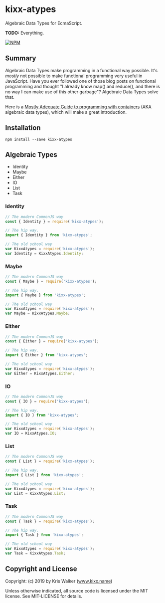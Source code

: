 kixx-atypes
============
Algebraic Data Types for EcmaScript.

__TODO:__ Everything.

[![NPM](https://nodei.co/npm/kixx-atypes.png)](https://www.npmjs.com/package/kixx-atypes)

## Summary
Algebraic Data Types make programming in a functional way possible. It's *mostly* not possible to make functional programming very useful in JavaScript. Have you ever followed one of those blog posts on functional programming and thought "I already know map() and reduce(), and there is no way I can make use of this other garbage"? Algebraic Data Types solve that.

Here is a [Mostly Adequate Guide to programming with containers](https://mostly-adequate.gitbooks.io/mostly-adequate-guide/ch08.html) (AKA algebraic data types), which will make a great introduction.

## Installation
```
npm install --save kixx-atypes
```

## Algebraic Types
- Identity
- Maybe
- Either
- IO
- List
- Task

### Identity
```js
// The modern CommonJS way
const { Identity } = require('kixx-atypes');

// The hip way.
import { Identity } from 'kixx-atypes';

// The old school way
var KixxAtypes = require('kixx-atypes');
var Identity = KixxAtypes.Identity;
```

### Maybe
```js
// The modern CommonJS way
const { Maybe } = require('kixx-atypes');

// The hip way.
import { Maybe } from 'kixx-atypes';

// The old school way
var KixxAtypes = require('kixx-atypes');
var Maybe = KixxAtypes.Maybe;
```

### Either
```js
// The modern CommonJS way
const { Either } = require('kixx-atypes');

// The hip way.
import { Either } from 'kixx-atypes';

// The old school way
var KixxAtypes = require('kixx-atypes');
var Either = KixxAtypes.Either;
```

### IO
```js
// The modern CommonJS way
const { IO } = require('kixx-atypes');

// The hip way.
import { IO } from 'kixx-atypes';

// The old school way
var KixxAtypes = require('kixx-atypes');
var IO = KixxAtypes.IO;
```

### List
```js
// The modern CommonJS way
const { List } = require('kixx-atypes');

// The hip way.
import { List } from 'kixx-atypes';

// The old school way
var KixxAtypes = require('kixx-atypes');
var List = KixxAtypes.List;
```

### Task
```js
// The modern CommonJS way
const { Task } = require('kixx-atypes');

// The hip way.
import { Task } from 'kixx-atypes';

// The old school way
var KixxAtypes = require('kixx-atypes');
var Task = KixxAtypes.Task;
```

Copyright and License
---------------------
Copyright: (c) 2019 by Kris Walker (www.kixx.name)

Unless otherwise indicated, all source code is licensed under the MIT license. See MIT-LICENSE for details.

